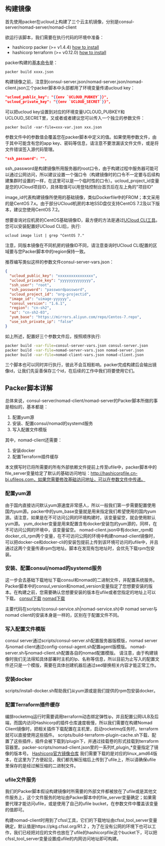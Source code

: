 ## 构建镜像

首先使用packer在ucloud上构建了三个云主机镜像，分别是consul-server/nomad-server/nomad-client

欲运行该脚本，我们需要在执行代码的环境中准备：
* hashicorp packer (>= v1.4.4)  [how to install](https://www.packer.io/intro/getting-started/install.html)
* hashicorp terraform (>= v0.12.0) [how to install](https://learn.hashicorp.com/terraform/getting-started/install)

packer构建的[基本命令](https://www.packer.io/docs/commands/build.html)是：
```shell script
packer build xxxx.json
```

构建镜像之前，注意到consul-server.json/nomad-server.json/nomad-client.json三个packer脚本中头部都用了环境变量传递ucloud key：
```json
"ucloud_public_key": "{{env `UCLOUD_PUBKEY`}}",
"ucloud_private_key": "{{env `UCLOUD_SECRET`}}",
```

可以把ucloud key设置到对应的环境变量UCLOUD_PUBKEY和UCLOUD_SECRET里，又或者或者建议您可以传入一个独立的参数文件：
```shell script
packer build -var-file=xxx-var.json xxx.json
```
参数文件中的参数值会覆盖您在packer脚本中定义的值。如果使用参数文件，由于其中可能含有您的app key、密码等信息，请注意不要泄漏该文件文件，或是将文件错误签入源代码管理。

```json
"ssh_password": "",
```
ssh_password是构建镜像所用服务器的root口令，由于构建过程中服务器可能可以通过公网访问，所以建议设置一个强口令（构建镜像时的口令不一定要与后续构建集群时设置的一样，在这里可以是一个临时性的口令）。ucloud_project_id变量是您的UCloud项目ID，具体取值可以用登陆控制台首页后在左上角的"项目ID"

image_id代表构建镜像所使用的基础镜像，类似Dockerfile中的FROM；本文采用的是CentOS 7.x。由于部分UCloud机房的本地SSD盘仅支持CentOS 7.2及以下版本，建议您使用CentOS 7.2。

想要查询对应机房的CentOS基础镜像ID，最方便的方法是通过[UCloud CLI工具](https://github.com/ucloud/ucloud-cli)。您可以安装配置好UCloud CLI后，执行:
```shell script
ucloud image list | grep "CentOS 7."
```
注意，同版本镜像在不同机房的镜像ID不同，请注意查询时UCloud CLI配置的区域要与您Packer脚本中的region保持一致。

推荐编写类似这样的参数文件consul-server-vars.json：
```json
{
  "ucloud_public_key": "xxxxxxxxxxxxxxxx",
  "ucloud_private_key": "yyyyyyyyyyyyyy",
  "ssh_user": "root",
  "ssh_password": "passwordpassword",
  "ucloud_project_id": "org-projectid",
  "image_id": "uimage-yyyyyy",
  "consul_version": "1.6.1",
  "region": "cn-sh2",
  "az": "cn-sh2-03",
  "yum_base": "https://mirrors.aliyun.com/repo/Centos-7.repo",
  "use_ssh_private_ip": "false"
}
```

如上所述，配置好三个参数文件后，按照顺序执行:
```bash
packer build -var-file=consul-server-vars.json consul-server.json
packer build -var-file=nomad-server-vars.json nomad-server.json
packer build -var-file=nomad-client-vars.json nomad-client.json
```

三个脚本也可以同时并行执行，彼此不会互相影响。packer完成构建后会输出镜像id，让我们先妥善保存三个id，在后续的工作中我们将要使用它们。

## Packer脚本详解

总体来说，consul-server/nomad-client/nomad-server的Packer脚本所做的事是相似的，基本都是：
1. 配置yum源
2. 安装、配置consul/nomad的systemd服务
3. 写入配置文件模版

其中，nomad-client还需要：
1. 安装docker
2. 配置Terraform插件缓存

本文撰写时已将所需要的所有外部依赖文件提前上传至ufile中，packer脚本中的file_server变量给定了默认的基础访问地址：http://hashicorpfile.cn-bj.ufileos.com，如果您需要修改基础访问地址，可以在参数文件中传递。

### 配置yum源
由于国内直接访问默认yum源速度非常感人，所以一般我们第一步需要配置使用国内yum源。packer中的yum_base变量就是用来指定我们希望使用的国内yum源。请注意，如果是在不可访问公网的环境构建时，该变量留空，就会使用默认yum源。
yum_docker变量是用来配置含有docker安装包的yum源的，同样，在不可访问公网的环境中，该变量留空。
nomad-client.json中有docker_rpm和docker_cli_rpm两个变量，在不可访问公网的环境中构建nomad-client镜像时，可以把docker-ce和docker-cli的安装包提前上传到该环境可访问的ufile中，并且通过这两个变量传递rpm包地址。脚本在发现有包地址时，会优先下载rpm包安装。

### 安装、配置consul/nomad的systemd服务

这一步会去基础下载地址下载consul和nomad的二进制文件，并配置系统服务。Packer脚本中的consul_version和nomad_version变量指定了您想要安装的版本。在构建之前，您需要确认您想要安装的版本在ufile或者您指定的地址上可以下载。
[consul下载](https://www.consul.io/downloads.html)
[nomad下载](https://www.nomadproject.io/downloads.html)

主要代码在scripts/(consul-service.sh|nomad-service.sh)中
nomad server与nomad client的安装本身是一样的，区别在于配置文件不同。

### 写入配置文件模版
consul server通过scripts/consul-server.sh配置服务器版模版，nomad server与nomad client通过config-consul-agent.sh配置agent版模版。
nomad-server.sh与nomad-client.sh配置各自的nomad配置模版。
请注意，由于构建镜像时我们无法得知具体部署时主机的Ip、名称等信息，所以目前为止写入的配置文件还只是一个模版，需要在具体创建机器后通过sed替换相关内容才能正常工作。

### 安装docker
scripts/install-docker.sh帮助我们从yum源或是我们提供的rpm包安装docker。

### 配置Terraform插件缓存
编排rocketmq运行时需要调用terraform动态绑定弹性ip，并且配置公网ULB及后端，而国内访问Hashicorp的插件仓库速度极慢，所以我们需要在构建Nomad Client镜像时，把相关插件下载配置在主机里，启动rocketmq任务时，terraform就可以直接使用这些插件。
scripts/build-terraform-plugin-cache.sh下载、配置了这些插件，插件会被下载到/plugin下，并通过挂载卷的形式挂载到terraform容器里。packer-scripts/nomad-client.json里的一系列tf_plugin_*变量指定了镜像的版本号。
[Hashicorp官方镜像仓库](https://releases.hashicorp.com/)
我们需要下载的是对应的linux_amd64版本，在这里为了方便起见，我们都先解压缩后上传到了ufile上，所以请确保ufile里保存的是经过解压缩的二进制文件。

### ufile文件服务

我们的Packer脚本假设构建镜像时所需要的外部文件都被放在了ufile或是其他文件服务上，这个文件服务的地址由Packer脚本中的file_server变量确定；如果需要代理才能访问ufile，或是使用了自己的ufile bucket，在参数文件中覆盖该变量的值即可。

构建nomad-client时用到了cfssl工具，它们的下载地址由cfssl_tool_server变量确定，默认值是https://pkg.cfssl.org/R1.2 ，为了在没有公网的环境下也可以工作，我们已经把对应的文件也放在了ufile的hashicorpfile这个bucket下，可以把cfssl_tool_server变量设置成ufile的内网访问地址即可构建。
